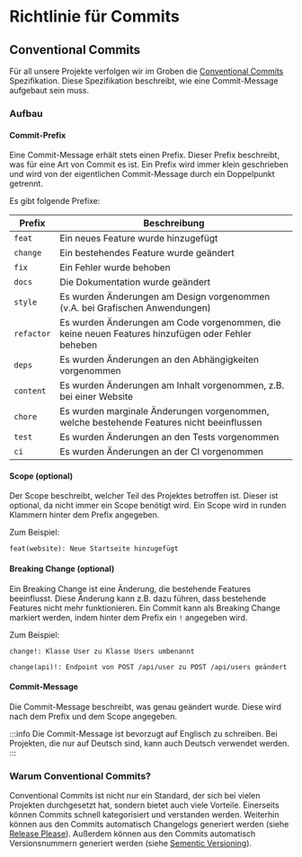 ---
---

# Richtlinie für Commits

## Conventional Commits

Für all unsere Projekte verfolgen wir im Groben die [Conventional Commits](https://www.conventionalcommits.org/en/v1.0.0/) Spezifikation. Diese Spezifikation beschreibt, wie eine Commit-Message aufgebaut sein muss.

### Aufbau

#### Commit-Prefix

Eine Commit-Message erhält stets einen Prefix. Dieser Prefix beschreibt, was für eine Art von Commit es ist. Ein Prefix wird immer klein geschrieben und wird von der eigentlichen Commit-Message durch ein Doppelpunkt getrennt.

Es gibt folgende Prefixe:

| Prefix     | Beschreibung                                                                                      |
| ---------- | ------------------------------------------------------------------------------------------------- |
| `feat`     | Ein neues Feature wurde hinzugefügt                                                               |
| `change`   | Ein bestehendes Feature wurde geändert                                                            |
| `fix`      | Ein Fehler wurde behoben                                                                          |
| `docs`     | Die Dokumentation wurde geändert                                                                  |
| `style`    | Es wurden Änderungen am Design vorgenommen (v.A. bei Grafischen Anwendungen)                      |
| `refactor` | Es wurden Änderungen am Code vorgenommen, die keine neuen Features hinzufügen oder Fehler beheben |
| `deps`     | Es wurden Änderungen an den Abhängigkeiten vorgenommen                                            |
| `content`  | Es wurden Änderungen am Inhalt vorgenommen, z.B. bei einer Website                                |
| `chore`    | Es wurden marginale Änderungen vorgenommen, welche bestehende Features nicht beeinflussen         |
| `test`     | Es wurden Änderungen an den Tests vorgenommen                                                     |
| `ci`       | Es wurden Änderungen an der CI vorgenommen                                                        |

#### Scope (optional)

Der Scope beschreibt, welcher Teil des Projektes betroffen ist. Dieser ist optional, da nicht immer ein Scope benötigt wird. Ein Scope wird in runden Klammern hinter dem Prefix angegeben.

Zum Beispiel:

```
feat(website): Neue Startseite hinzugefügt
```

#### Breaking Change (optional)

Ein Breaking Change ist eine Änderung, die bestehende Features beeinflusst. Diese Änderung kann z.B. dazu führen, dass bestehende Features nicht mehr funktionieren. Ein Commit kann als Breaking Change markiert werden, indem hinter dem Prefix ein `!` angegeben wird.

Zum Beispiel:

```
change!: Klasse User zu Klasse Users umbenannt

change(api)!: Endpoint von POST /api/user zu POST /api/users geändert
```

#### Commit-Message

Die Commit-Message beschreibt, was genau geändert wurde. Diese wird nach dem Prefix und dem Scope angegeben.

:::info
Die Commit-Message ist bevorzugt auf Englisch zu schreiben. Bei Projekten, die nur auf Deutsch sind, kann auch Deutsch verwendet werden.
:::

### Warum Conventional Commits?

Conventional Commits ist nicht nur ein Standard, der sich bei vielen Projekten durchgesetzt hat, sondern bietet auch viele Vorteile. Einerseits können Commits schnell kategorisiert und verstanden werden. Weiterhin können aus den Commits automatisch Changelogs generiert werden (siehe [Release Please](release-please)). Außerdem können aus den Commits automatisch Versionsnummern generiert werden (siehe [Sementic Versioning](semver)).
